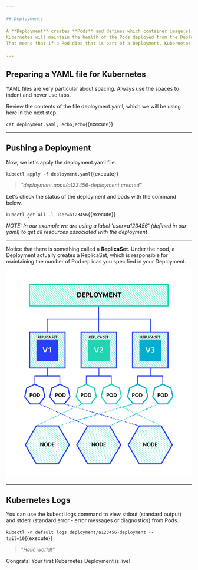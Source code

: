 ```yaml
---

## Deployments

A **Deployment** creates **Pods** and defines which container image(s) to use within a Pod, how many replicas of the Pods to maintain, and configuration options for the Pod.
Kubernetes will maintain the health of the Pods deployed from the Deployment until the Deployment is deleted.
That means that if a Pod dies that is part of a Deployment, Kubernetes will stand up a new Pod to return to the desired number of Pods (specified in the Deployment).

---
```


## Preparing a YAML file for Kubernetes

YAML files are very particular about spacing. Always use the spaces to indent and never use tabs.

Review the contents of the file deployment.yaml, which we will be using here in the next step.

`cat deployment.yaml; echo;echo`{{execute}}

---

## Pushing a Deployment 

Now, we let's apply the deployment.yaml file.

`kubectl apply -f deployment.yaml`{{execute}}

> _"deployment.apps/a123456-deployment created"_


Let's check the status of the deployment and pods with the command below. 

`kubectl get all -l user=a123456`{{execute}}

_NOTE: In our example we are using a label 'user=a123456' (defined in our yaml) to get all resources associated with the deployment_


---

Notice that there is something called a **ReplicaSet**. Under the hood, a Deployment actually creates a ReplicaSet, which is responsible for maintaining the number of Pod replicas you specified in your Deployment.

![Kubernetes Deployments](./assets/k8s-deployments.png)


---

## Kubernetes Logs

You can use the kubectl logs command to view stdout (standard output) and stderr (standard error - error messages or diagnostics) from Pods.

`kubectl -n default logs deployment/a123456-deployment --tail=10`{{execute}}

> _"Hello world!"_


Congrats! Your first Kubernetes Deployment is live!
